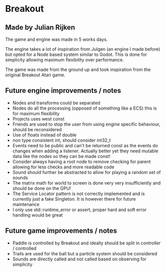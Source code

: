 # Breakout
## Made by Julian Rijken

The game and engine was made in 5 works days.

The engine takes a lot of inspiration from Julgen (an engine I made before) but opted for a Node based system similar to Godot. This is done for simplicity allowing maximum flexibility over performance.

The game was made from the ground up and took inspiration from the original Breakout Atari game.

## Future engine improvements / notes
* Nodes and transforms could be separated
* Nodes do all the processing (opposed of something like a ECS) this is for maximum flexibility
* Projects uses west const 
* Friends are used to stop the user from using engine specific behaviour, should be reconsidered
* Use of floats instead of double
* non type consistent int, should consider int32_t
* Events need to be public and can't be returned const as the events do changes when adding a listener. Actually better yet they need mutable data like the nodes so they can be made const!
* Consider always having a root node to remove checking for parent allowing for less checks and more readable code 
* Sound should further be abstracted to allow for playing a random set of sounds 
* The matrix math for world to screen is done very very insufficiently and should be done on the GPU! 
* The Service Locator pattern is not correctly implemented and is currently just a fake Singleton. It is however there for future maintenance 
* I only use std::runtime_error or assert, proper hard and soft error handling would be great


## Future game improvements / notes
* Paddle is controlled by Breakout and ideally should be split in controller / controlled
* Trails are used for the ball but a particle system should be considered 
* Sounds are directly called and not called based on observing for simplicity